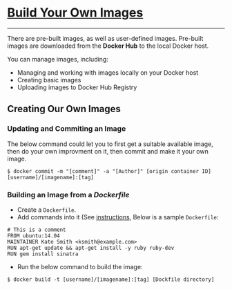 # [Build Your Own Images](https://docs.docker.com/engine/userguide/containers/dockerimages/) #

----------

There are pre-built images, as well as user-defined images. Pre-built images are downloaded from the **Docker Hub** to the local Docker host.

You can manage images, including:

* Managing and working with images locally on your Docker host
* Creating basic images
* Uploading images to Docker Hub Registry

## Creating Our Own Images ##

### Updating and Commiting an Image ###

The below command could let you to first get a suitable available image, then do your own improvment on it, then commit and make it your own image.

```shell
$ docker commit -m "[comment]" -a "[Author]" [origin container ID] [username]/[imagename]:[tag]
```

### Building an Image from a _Dockerfile_ ###

* Create a `Dockerfile`.
* Add commands into it (See [instructions](https://docs.docker.com/engine/userguide/eng-image/dockerfile_best-practices/), Below is a sample `Dockerfile`:

```shell
# This is a comment
FROM ubuntu:14.04
MAINTAINER Kate Smith <ksmith@example.com>
RUN apt-get update && apt-get install -y ruby ruby-dev
RUN gem install sinatra
```
     
* Run the below command to build the image:
```shell
$ docker build -t [username]/[imagename]:[tag] [Dockfile directory]
```

